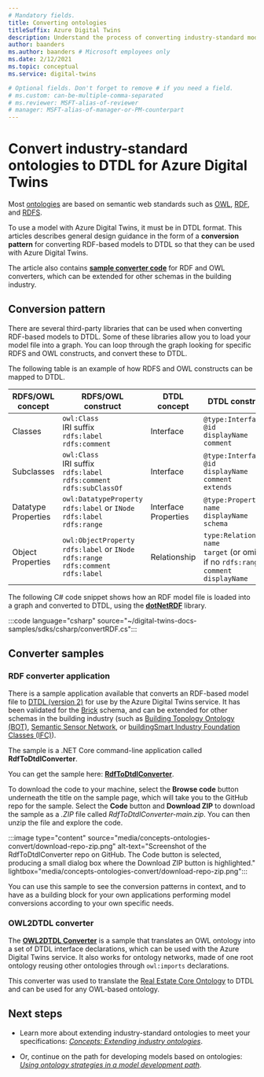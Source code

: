 ```yaml
---
# Mandatory fields.
title: Converting ontologies
titleSuffix: Azure Digital Twins
description: Understand the process of converting industry-standard models into DTDL for Azure Digital Twins
author: baanders
ms.author: baanders # Microsoft employees only
ms.date: 2/12/2021
ms.topic: conceptual
ms.service: digital-twins

# Optional fields. Don't forget to remove # if you need a field.
# ms.custom: can-be-multiple-comma-separated
# ms.reviewer: MSFT-alias-of-reviewer
# manager: MSFT-alias-of-manager-or-PM-counterpart
---
```


# Convert industry-standard ontologies to DTDL for Azure Digital Twins

Most [ontologies](concepts-ontologies.md) are based on semantic web standards such as [OWL](https://www.w3.org/OWL/), [RDF](https://www.w3.org/2001/sw/wiki/RDF), and [RDFS](https://www.w3.org/2001/sw/wiki/RDFS). 

To use a model with Azure Digital Twins, it must be in DTDL format. This articles describes general design guidance in the form of a **conversion pattern** for converting RDF-based models to DTDL so that they can be used with Azure Digital Twins. 

The article also contains [**sample converter code**](#converter-samples) for RDF and OWL converters, which can be extended for other schemas in the building industry.

## Conversion pattern

There are several third-party libraries that can be used when converting RDF-based models to DTDL. Some of these libraries allow you to load your model file into a graph. You can loop through the graph looking for specific RDFS and OWL constructs, and convert these to DTDL.   

The following table is an example of how RDFS and OWL constructs can be mapped to DTDL. 

| RDFS/OWL concept | RDFS/OWL construct | DTDL concept | DTDL construct |
| --- | --- | --- | --- |
| Classes | `owl:Class`<br>IRI suffix<br>``rdfs:label``<br>``rdfs:comment`` | Interface | `@type:Interface`<br>`@id`<br>`displayName`<br>`comment` 
| Subclasses | `owl:Class`<br>IRI suffix<br>`rdfs:label`<br>`rdfs:comment`<br>`rdfs:subClassOf` | Interface | `@type:Interface`<br>`@id`<br>`displayName`<br>`comment`<br>`extends` 
| Datatype Properties | `owl:DatatypeProperty`<br>`rdfs:label` or `INode`<br>`rdfs:label`<br>`rdfs:range` | Interface Properties | `@type:Property`<br>`name`<br>`displayName`<br>`schema` 
| Object Properties | `owl:ObjectProperty`<br>`rdfs:label` or `INode`<br>`rdfs:range`<br>`rdfs:comment`<br>`rdfs:label` | Relationship | `type:Relationship`<br>`name`<br>`target` (or omitted if no `rdfs:range`)<br>`comment`<br>`displayName`<br>

The following C# code snippet shows how an RDF model file is loaded into a graph and converted to DTDL, using the [**dotNetRDF**](https://www.dotnetrdf.org/) library. 

:::code language="csharp" source="~/digital-twins-docs-samples/sdks/csharp/convertRDF.cs":::

## Converter samples

### RDF converter application 

There is a sample application available that converts an RDF-based model file to [DTDL (version 2)](https://github.com/Azure/opendigitaltwins-dtdl/blob/master/DTDL/v2/dtdlv2.md) for use by the Azure Digital Twins service. It has been validated for the [Brick](https://brickschema.org/ontology/) schema, and can be extended for other schemas in the building industry (such as [Building Topology Ontology (BOT)](https://w3c-lbd-cg.github.io/bot/), [Semantic Sensor Network](https://www.w3.org/TR/vocab-ssn/), or [buildingSmart Industry Foundation Classes (IFC)](https://technical.buildingsmart.org/standards/ifc/ifc-schema-specifications/)).

The sample is a .NET Core command-line application called **RdfToDtdlConverter**.

You can get the sample here: [**RdfToDtdlConverter**](/samples/azure-samples/rdftodtdlconverter/digital-twins-model-conversion-samples/). 

To download the code to your machine, select the **Browse code** button underneath the title on the sample page, which will take you to the GitHub repo for the sample. Select the **Code** button and **Download ZIP** to download the sample as a *.ZIP* file called *RdfToDtdlConverter-main.zip*. You can then unzip the file and explore the code.

:::image type="content" source="media/concepts-ontologies-convert/download-repo-zip.png" alt-text="Screenshot of the RdfToDtdlConverter repo on GitHub. The Code button is selected, producing a small dialog box where the Download ZIP button is highlighted." lightbox="media/concepts-ontologies-convert/download-repo-zip.png":::

You can use this sample to see the conversion patterns in context, and to have as a building block for your own applications performing model conversions according to your own specific needs.

### OWL2DTDL converter 

The [**OWL2DTDL Converter**](https://github.com/Azure/opendigitaltwins-building-tools/tree/master/OWL2DTDL) is a sample that translates an OWL ontology into a set of DTDL interface declarations, which can be used with the Azure Digital Twins service. It also works for ontology networks, made of one root ontology reusing other ontologies through `owl:imports` declarations.

This converter was used to translate the [Real Estate Core Ontology](https://doc.realestatecore.io/3.1/full.html) to DTDL and can be used for any OWL-based ontology.

## Next steps 

* Learn more about extending industry-standard ontologies to meet your specifications: [*Concepts: Extending industry ontologies*](concepts-ontologies-extend.md).

* Or, continue on the path for developing models based on ontologies: [*Using ontology strategies in a model development path*](concepts-ontologies.md#using-ontology-strategies-in-a-model-development-path).
